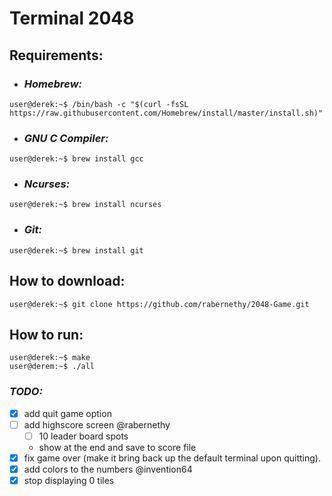 # Terminal 2048
## **Requirements:**
- ### ***Homebrew:*** 
```console
user@derek:~$ /bin/bash -c "$(curl -fsSL https://raw.githubusercontent.com/Homebrew/install/master/install.sh)"
``` 
 - ### ***GNU C Compiler:***
```console
user@derek:~$ brew install gcc
```
- ### ***Ncurses:***
```console
user@derek:~$ brew install ncurses
```
- ### ***Git:***
```console
user@derek:~$ brew install git
```
## **How to download:**
```console
user@derek:~$ git clone https://github.com/rabernethy/2048-Game.git
```

## **How to run:**
```console
user@derek:~$ make
user@derem:~$ ./all
```
 
### ***TODO:***
 - [x] add quit game option
 - [ ] add highscore screen @rabernethy
    - [ ] 10 leader board spots
    - show at the end and save to score file
 - [x] fix game over (make it bring back up the default terminal upon quitting).
 - [x] add colors to the numbers @invention64
 - [x] stop displaying 0 tiles
